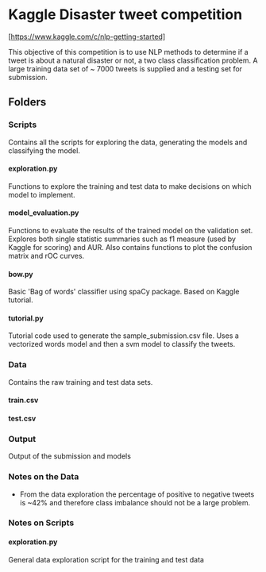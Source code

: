 # Kaggle Disaster tweet competition
[https://www.kaggle.com/c/nlp-getting-started]

This objective of this competition is to use NLP methods to determine if a tweet
is about a natural disaster or not, a two class classification problem. A large
training data set of ~ 7000 tweets is supplied and a testing set for submission.

## Folders
### Scripts
Contains all the scripts for exploring the data, generating the models and classifying
the model.
#### exploration.py
Functions to explore the training and test data to make decisions on which model to implement.
#### model_evaluation.py
Functions to evaluate the results of the trained model on the validation set. Explores both single statistic summaries such as f1 measure (used by Kaggle for scoring) and AUR. Also contains functions to plot the confusion matrix and rOC curves.
#### bow.py
Basic 'Bag of words' classifier using spaCy package. Based on Kaggle tutorial.
#### tutorial.py
Tutorial code used to generate the sample_submission.csv file. Uses a vectorized words model and then a svm model to classify the tweets.
### Data
Contains the raw training and test data sets.
#### train.csv
#### test.csv

### Output
Output of the submission and models

### Notes on the Data
* From the data exploration the percentage of positive to  negative tweets is ~42% and therefore class imbalance should not be a large problem.

### Notes on Scripts
#### exploration.py
General data exploration script for the training and test data
